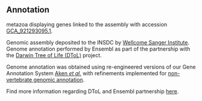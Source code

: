 **Annotation**
----------

metazoa displaying genes linked to the assembly with accession [GCA\_921293095.1](http://www.ebi.ac.uk/ena/data/view/GCA_921293095.1).

Genomic assembly deposited to the INSDC by [Wellcome Sanger Institute](https://www.sanger.ac.uk/). Genome annotation performed by Ensembl as part of the
partnership with the [Darwin Tree of Life (DToL)](https://www.darwintreeoflife.org/) project.

Genome annotation was obtained using re-engineered versions of our Gene Annotation System [Aken *et al.*](https://europepmc.org/article/MED/27337980) with
refinements implemented for [non-vertebrate genomic annotation](https://rapid.ensembl.org/info/genome/genebuild/anno.html).

Find more information regarding DToL and Ensembl partnership [here](https://projects.ensembl.org/darwin-tree-of-life/).
